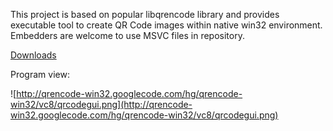 This project is based on popular libqrencode library and provides executable tool to create QR Code images within native win32 environment. Embedders are welcome to use MSVC files in repository.

[Downloads](https://code.google.com/p/qrencode-win32/wiki/Downloads)

Program view:

![http://qrencode-win32.googlecode.com/hg/qrencode-win32/vc8/qrcodegui.png](http://qrencode-win32.googlecode.com/hg/qrencode-win32/vc8/qrcodegui.png)